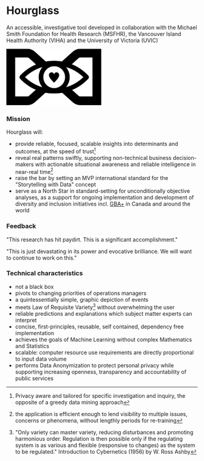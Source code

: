 # Hourglass
An accessible, investigative tool developed in collaboration with the Michael Smith Foundation for Health Research (MSFHR), the Vancouver Island Health Authority (VIHA) and the University of Victoria (UVIC) 


<img src="hourglass.png" width="250">

### Mission
Hourglass will:
* provide reliable, focused, scalable insights into determinants and outcomes, at the speed of trust[^1]
* reveal real patterns swiftly, supporting non-technical business decision-makers with actionable situational awareness and reliable intelligence in near-real time[^2] 
* raise the bar by setting an MVP international standard for the "Storytelling with Data" concept  
* serve as a North Star in standard-setting for unconditionally objective analyses, as a support for ongoing implementation and development of diversity and inclusion initiatives incl. [GBA+](https://www2.gov.bc.ca/assets/gov/british-columbians-our-governments/services-policies-for-government/gender-equity/factsheet-gba.pdf) in Canada and around the world

### Feedback
"This research has hit paydirt. This is a significant accomplishment."

"This is just devastating in its power and evocative brilliance.  We will want to continue to work on this."

### Technical characteristics
* not a black box
* pivots to changing priorities of operations managers
* a quintessentially simple, graphic depiction of events
* meets Law of Requisite Variety[^3] without overwhelming the user
* reliable predictions and explanations which subject matter experts can interpret
* concise, first-principles, reusable, self contained, dependency free implementation
* achieves the goals of Machine Learning without complex Mathematics and Statistics
* scalable: computer resource use requirements are directly proportional to input data volume
* performs Data Anonymization to protect personal privacy while supporting increasing openness, transparency and accountability of public services

[^1]: Privacy aware and tailored for specific investigation and inquiry, the opposite of a greedy data mining approach
[^2]: the application is efficient enough to lend visibility to multiple issues, concerns or phenomena, without lengthly periods for re-training     
[^3]: "Only variety can master variety, reducing disturbances and promoting harmonious order. Regulation is then possible only if the regulating system is as various and flexible (responsive to changes) as the system to be regulated." Introduction to Cybernetics (1956) by W. Ross Ashby
